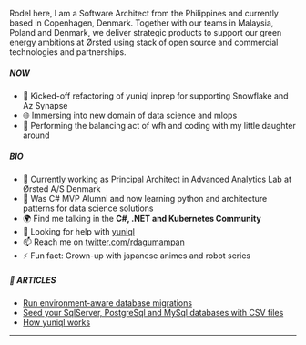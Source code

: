 Rodel here, I am a Software Architect from the Philippines and currently based in Copenhagen, Denmark. Together with our teams in Malaysia, Poland and Denmark, we deliver strategic products to support our green energy ambitions at Ørsted using stack of open source and commercial technologies and partnerships.

##### NOW

- 🤔 Kicked-off refactoring of yuniql inprep for supporting Snowflake and Az Synapse 
- 🌐 Immersing into new domain of data science and mlops
- 💅 Performing the balancing act of wfh and coding with my little daughter around

##### BIO

- 🔭 Currently working as Principal Architect in Advanced Analytics Lab at Ørsted A/S Denmark
- 🌱 Was C# MVP Alumni and now learning python and architecture patterns for data science solutions
- 🌍 Find me talking in the **C#, .NET and Kubernetes Community**
- 🤔 Looking for help with [yuniql](https://yuniql.io)
- 📫 Reach me on [twitter.com/rdagumampan](https://twitter.com/rdagumampan)
- ⚡ Fun fact: Grown-up with japanese animes and robot series

##### 📕 ARTICLES
<!-- BLOG-POST-LIST:START -->
- [Run environment-aware database migrations](https://dev.to/rdagumampan/run-environment-aware-database-migrations-with-yuniql-522l)
- [Seed your SqlServer, PostgreSql and MySql databases with CSV files](https://dev.to/rdagumampan/seeding-sqlserver-postgresql-and-mysql-databases-with-csv-files-using-yuniql-migrations-3ki7)
- [How yuniql works](https://yuniql.io/docs/how-yuniql-works/)
<!-- BLOG-POST-LIST:END -->
---
